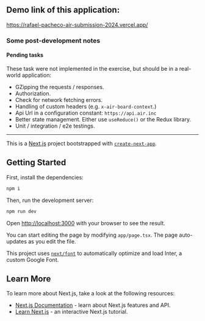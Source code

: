 ## Demo link of this application:

https://rafael-pacheco-air-submission-2024.vercel.app/

### Some post-development notes

#### Pending tasks

These task were not implemented in the exercise, but should be in a real-world application:

- GZipping the requests / responses.
- Authorization.
- Check for network fetching errors.
- Handling of custom headers (e.g. `x-air-board-context`.)
- Api Url in a configuration constant: `https://api.air.inc`
- Better state management. Either use `useReduce()` or the Redux library.
- Unit / integration / e2e testings.

---

This is a [Next.js](https://nextjs.org/) project bootstrapped with [`create-next-app`](https://github.com/vercel/next.js/tree/canary/packages/create-next-app).

## Getting Started

First, install the dependencies:

```bash
npm i
```

Then, run the development server:

```bash
npm run dev
```

Open [http://localhost:3000](http://localhost:3000) with your browser to see the result.

You can start editing the page by modifying `app/page.tsx`. The page auto-updates as you edit the file.

This project uses [`next/font`](https://nextjs.org/docs/basic-features/font-optimization) to automatically optimize and load Inter, a custom Google Font.

## Learn More

To learn more about Next.js, take a look at the following resources:

- [Next.js Documentation](https://nextjs.org/docs) - learn about Next.js features and API.
- [Learn Next.js](https://nextjs.org/learn) - an interactive Next.js tutorial.
